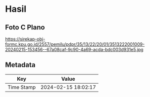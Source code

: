 # Hasil

## Foto C Plano

https://sirekap-obj-formc.kpu.go.id/2557/pemilu/pdpr/35/13/22/20/01/3513222001009-20240215-153456--67a08caf-9c90-4a69-acda-bdc003d931e5.jpg


## Metadata

| Key        | Value               |
| ---------- | ------------------- |
| Time Stamp | 2024-02-15 18:02:17 |




